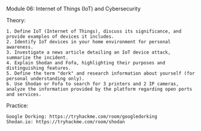 Module 06: Internet of Things (IoT) and Cybersecurity

Theory:

    1. Define IoT (Internet of Things), discuss its significance, and provide examples of devices it includes.
    2. Identify IoT devices in your home environment for personal awareness.
    3. Investigate a news article detailing an IoT device attack, summarize the incident.
    4. Explain Shodan and Fofa, highlighting their purposes and distinguishing features.
    5. Define the term "dork" and research information about yourself (for personal understanding only).
    6. Use Shodan or Fofa to search for 3 printers and 2 IP cameras, analyze the information provided by the platform regarding open ports and services.

Practice:

    Google Dorking: https://tryhackme.com/room/googledorking
    Shodan.io: https://tryhackme.com/room/shodan
